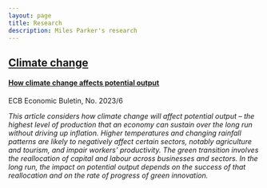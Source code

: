 ```yaml
---
layout: page
title: Research
description: Miles Parker's research
---
```


## <u> Climate change </u>



#### <u> <a href="https://www.ecb.europa.eu/pub/economic-bulletin/articles/2023/html/ecb.ebart202306_02~0535282388.en.html"> How climate change affects potential output</a> </u>
ECB Economic Buletin, No. 2023/6

*This article considers how climate change will affect potential output – the highest level of production that an economy can sustain over the long run without driving up inflation. Higher temperatures and changing rainfall patterns are likely to negatively affect certain sectors, notably agriculture and tourism, and impair workers’ productivity. The green transition involves the reallocation of capital and labour across businesses and sectors. In the long run, the impact on potential output depends on the success of that reallocation and on the rate of progress of green innovation.*




<!-- Note: this is how to write a comment in HTML. Everything in here won't show up on your webpage.-->

<!--
To increase the size of the title, use fewer # in front of the paper title.
To decrease the size of the title, use more #. 
To remove the italics, remove the * before and after the description
To remove the underline from the title, remove the <u> tags (<u> and </u>)
-->